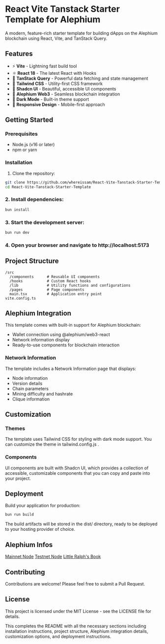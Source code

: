 # React Vite Tanstack Starter Template for Alephium

A modern, feature-rich starter template for building dApps on the Alephium blockchain using React, Vite, and TanStack Query.

## Features

- ⚡️ **Vite** - Lightning fast build tool
- ⚛️ **React 18** - The latest React with Hooks
- 🔄 **TanStack Query** - Powerful data fetching and state management
- 🎨 **Tailwind CSS** - Utility-first CSS framework
- 🧩 **Shadcn UI** - Beautiful, accessible UI components
- 🔌 **Alephium Web3** - Seamless blockchain integration
- 🌙 **Dark Mode** - Built-in theme support
- 📱 **Responsive Design** - Mobile-first approach

## Getting Started

### Prerequisites

- Node.js (v16 or later)
- npm or yarn

### Installation

1. Clone the repository:

```bash
git clone https://github.com/whereissam/React-Vite-Tanstack-Starter-Template.git
cd React-Vite-Tanstack-Starter-Template
```
### 2. Install dependencies:
```bash
bun install
```

### 3. Start the development server:
```bash
bun run dev
```
### 4. Open your browser and navigate to http://localhost:5173

## Project Structure
```plaintext
/src
  /components      # Reusable UI components
  /hooks           # Custom React hooks
  /lib             # Utility functions and configurations
  /pages           # Page components
  main.tsx         # Application entry point
vite.config.ts
```
## Alephium Integration
This template comes with built-in support for Alephium blockchain:
- Wallet connection using @alephium/web3-react
- Network information display
- Ready-to-use components for blockchain interaction

### Network Information
The template includes a Network Information page that displays:

- Node information
- Version details
- Chain parameters
- Mining difficulty and hashrate
- Clique information
## Customization
### Themes
The template uses Tailwind CSS for styling with dark mode support. You can customize the theme in tailwind.config.js .

### Components
UI components are built with Shadcn UI, which provides a collection of accessible, customizable components that you can copy and paste into your project.

## Deployment
Build your application for production:

```bash
bun run build
 ```

The build artifacts will be stored in the dist/ directory, ready to be deployed to your hosting provider of choice.

## Alephium Infos

[Mainnet Node](https://node.mainnet.alephium.org/)
[Testnet Node](https://node.testnet.alephium.org/)
[Little Ralph's Book](https://ralph.alephium.org/)

## Contributing
Contributions are welcome! Please feel free to submit a Pull Request.

## License
This project is licensed under the MIT License - see the LICENSE file for details.

This completes the README with all the necessary sections including installation instructions, project structure, Alephium integration details, customization options, and deployment instructions.
